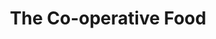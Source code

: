 ---
title: "The Co-operative Food"
url: /houghton-le-spring/the-co-operative-food/
shop: supermarket
---
